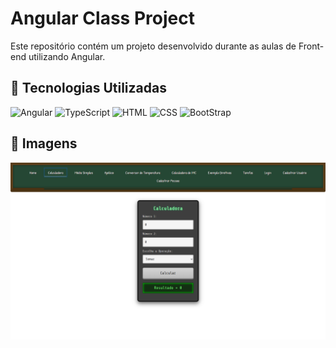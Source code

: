 
# Angular Class Project

Este repositório contém um projeto desenvolvido durante as aulas de Front-end utilizando Angular.

## 🚀 Tecnologias Utilizadas

![Angular](https://img.shields.io/badge/Angular-DD0031?style=for-the-badge&amp;logo=angular&amp;logoColor=white)
![TypeScript](https://img.shields.io/badge/TypeScript-3178C6?style=for-the-badge&logo=typescript&logoColor=white) 
![HTML](https://img.shields.io/badge/HTML5-E34F26?style=for-the-badge&logo=html5&logoColor=white)
![CSS](https://img.shields.io/badge/CSS-%231572B6?style=for-the-badge&logo=css3&logoColor=white) 
![BootStrap](https://img.shields.io/badge/Bootstrap-7952B3?style=for-the-badge&logo=bootstrap&logoColor=white) 


## 📸 Imagens

<img src="./public/red.png">

